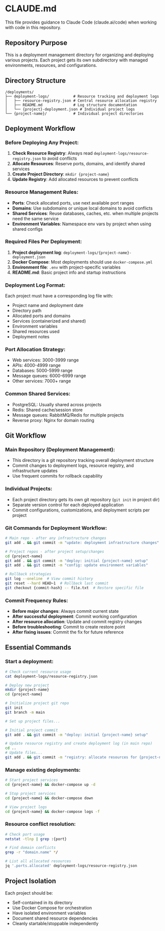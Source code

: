 # CLAUDE.md

This file provides guidance to Claude Code (claude.ai/code) when working with code in this repository.

## Repository Purpose

This is a deployment management directory for organizing and deploying various projects. Each project gets its own subdirectory with managed environments, resources, and configurations.

## Directory Structure

```
/deployments/
├── deployment-logs/           # Resource tracking and deployment logs
│   ├── resource-registry.json # Central resource allocation registry
│   ├── README.md              # Log structure documentation
│   └── {project}-deployment.json # Individual project logs
└── {project-name}/            # Individual project directories
```

## Deployment Workflow

### Before Deploying Any Project:

1. **Check Resource Registry**: Always read `deployment-logs/resource-registry.json` to avoid conflicts
2. **Allocate Resources**: Reserve ports, domains, and identify shared services
3. **Create Project Directory**: `mkdir {project-name}`
4. **Update Registry**: Add allocated resources to prevent conflicts

### Resource Management Rules:

- **Ports**: Check allocated ports, use next available port ranges
- **Domains**: Use subdomains or unique local domains to avoid conflicts
- **Shared Services**: Reuse databases, caches, etc. when multiple projects need the same service
- **Environment Variables**: Namespace env vars by project when using shared configs

### Required Files Per Deployment:

1. **Project deployment log**: `deployment-logs/{project-name}-deployment.json`
2. **Docker Compose**: Most deployments should use `docker-compose.yml`
3. **Environment file**: `.env` with project-specific variables
4. **README.md**: Basic project info and startup instructions

### Deployment Log Format:

Each project must have a corresponding log file with:
- Project name and deployment date
- Directory path
- Allocated ports and domains
- Services (containerized and shared)
- Environment variables
- Shared resources used
- Deployment notes

### Port Allocation Strategy:

- Web services: 3000-3999 range
- APIs: 4000-4999 range  
- Databases: 5000-5999 range
- Message queues: 6000-6999 range
- Other services: 7000+ range

### Common Shared Services:

- PostgreSQL: Usually shared across projects
- Redis: Shared cache/session store
- Message queues: RabbitMQ/Redis for multiple projects
- Reverse proxy: Nginx for domain routing

## Git Workflow

### Main Repository (Deployment Management):
- This directory is a git repository tracking overall deployment structure
- Commit changes to deployment logs, resource registry, and infrastructure updates
- Use frequent commits for rollback capability

### Individual Projects:
- Each project directory gets its own git repository (`git init` in project dir)
- Separate version control for each deployed application
- Commit configurations, customizations, and deployment scripts per project

### Git Commands for Deployment Workflow:

```bash
# Main repo - after any infrastructure changes
git add . && git commit -m "update: deployment infrastructure changes"

# Project repos - after project setup/changes
cd {project-name}
git add . && git commit -m "deploy: initial {project-name} setup"
git add . && git commit -m "config: update environment variables"

# Rollback strategies
git log --oneline  # View commit history
git reset --hard HEAD~1  # Rollback last commit
git checkout {commit-hash} -- file.txt  # Restore specific file
```

### Commit Frequency Rules:
- **Before major changes**: Always commit current state
- **After successful deployment**: Commit working configuration
- **After resource allocation**: Update and commit registry changes
- **Before troubleshooting**: Commit to create restore point
- **After fixing issues**: Commit the fix for future reference

## Essential Commands

### Start a deployment:
```bash
# Check current resource usage
cat deployment-logs/resource-registry.json

# Deploy new project
mkdir {project-name}
cd {project-name}

# Initialize project git repo
git init
git branch -m main

# Set up project files...

# Initial project commit
git add . && git commit -m "deploy: initial {project-name} setup"

# Update resource registry and create deployment log (in main repo)
cd ..
# Update files...
git add . && git commit -m "registry: allocate resources for {project-name}"
```

### Manage existing deployments:
```bash
# Start project services
cd {project-name} && docker-compose up -d

# Stop project services  
cd {project-name} && docker-compose down

# View project logs
cd {project-name} && docker-compose logs -f
```

### Resource conflict resolution:
```bash
# Check port usage
netstat -tlnp | grep :{port}

# Find domain conflicts
grep -r "domain.name" */

# List all allocated resources
jq '.ports.allocated' deployment-logs/resource-registry.json
```

## Project Isolation

Each project should be:
- Self-contained in its directory
- Use Docker Compose for orchestration
- Have isolated environment variables
- Document shared resource dependencies
- Cleanly startable/stoppable independently